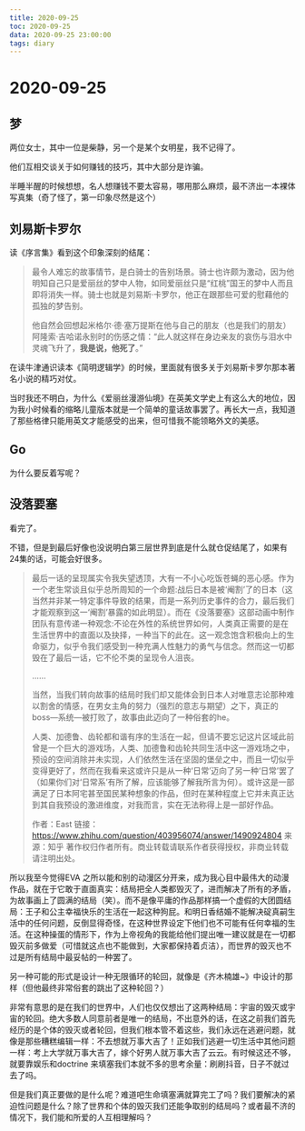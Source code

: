 ```yaml
---
title: 2020-09-25
toc: 2020-09-25
data: 2020-09-25 23:00:00
tags: diary
---
```



# 2020-09-25

## 梦

两位女士，其中一位是柴静，另一个是某个女明星，我不记得了。

他们互相交谈关于如何赚钱的技巧，其中大部分是诈骗。

半睡半醒的时候想想，名人想赚钱不要太容易，哪用那么麻烦，最不济出一本裸体写真集（奇了怪了，第一印象尽然是这个）



## 刘易斯卡罗尔

读《序言集》看到这个印象深刻的结尾：

> 最令人难忘的故事情节，是白骑士的告别场景。骑士也许颇为激动，因为他明知自己只是爱丽丝的梦中人物，如同爱丽丝只是“红桃”国王的梦中人而且即将消失一样。骑士也就是刘易斯·卡罗尔，他正在跟那些可爱的慰藉他的孤独的梦告别。
>
> 他自然会回想起米格尔·德·塞万提斯在他与自己的朋友（也是我们的朋友）阿隆索·吉哈诺永别时的伤感之情：“此人就这样在身边亲友的哀伤与泪水中灵魂飞升了，**我是说，他死了**。”

在读牛津通识读本《简明逻辑学》的时候，里面就有很多关于刘易斯卡罗尔那本著名小说的精巧对仗。

当时我还不明白，为什么《爱丽丝漫游仙境》在英美文学史上有这么大的地位，因为我小时候看的缩略儿童版本就是一个简单的童话故事罢了。再长大一点，我知道了那些格律只能用英文才能感受的出来，但可惜我不能领略外文的美感。

## Go

为什么要反着写呢？

## 没落要塞

看完了。

不错，但是到最后好像也没说明白第三层世界到底是什么就仓促结尾了，如果有24集的话，可能会好很多。

> 最后一话的呈现属实令我失望透顶，大有一不小心吃饭苍蝇的恶心感。作为一个老生常谈且似乎总所周知的一个命题:战后日本是被‘阉割’了的日本（这当然并非某一特定事件导致的结果，而是一系列历史事件的合力，最后我们才能观察到这一‘阉割’暴露的如此明显）。而在《没落要塞》这部动画中制作团队有意传递一种观念:不论在外性的系统世界如何，人类真正需要的是在生活世界中的直面以及抉择，一种当下的此在。这一观念饱含积极向上的生命驱力，似乎令我们感受到一种充满人性魅力的勇气与信念。然而这一切都毁在了最后一话，它不伦不类的呈现令人沮丧。
>
> ……
>
> 当然，当我们转向故事的结局时我们却又能体会到日本人对唯意志论那种难以割舍的情感，在男女主角的努力（强烈的意志与期望）之下，真正的boss—系统—被打败了，故事由此迈向了一种俗套的he。
>
> 人类、加德鲁、齿轮都和谐有序的生活在一起，但请不要忘记这片区域此前曾是一个巨大的游戏场，人类、加德鲁和齿轮共同生活中这一游戏场之中，预设的空间消除并未实现，人们依然生活在坚固的堡垒之中，而且一切似乎变得更好了，然而在我看来这或许只是从一种‘日常’迈向了另一种‘日常’罢了（如果你们对‘日常系’有所了解，应该能够了解我所言为何）。或许这是一部满足了日本阿宅甚至国民某种想象的作品，但时在某种程度上它并未真正达到其自我预设的激进维度，对我而言，实在无法称得上是一部好作品。
>
> 
>
> 作者：East
> 链接：https://www.zhihu.com/question/403956074/answer/1490924804
> 来源：知乎
> 著作权归作者所有。商业转载请联系作者获得授权，非商业转载请注明出处。
>
> 

所以我至今觉得EVA 之所以能和别的动漫区分开来，成为我心目中最伟大的动漫作品，就在于它敢于直面真实：结局把全人类都毁灭了，进而解决了所有的矛盾，为故事画上了圆满的结局（笑）。而不是像平庸的作品那样搞一个虚假的大团圆结局：王子和公主幸福快乐的生活在一起这种狗屁。和明日香结婚不能解决碇真嗣生活中的任何问题，反倒显得奇怪，在这种世界设定下他们也不可能有任何幸福的生活。在这种操蛋的情形下，作为上帝视角的我能给他们提出唯一建议就是在一切都毁灭前多做爱（可惜就这点也不能做到，大家都保持着贞洁），而世界的毁灭也不过是所有结局中最妥帖的一种罢了。

另一种可能的形式是设计一种无限循环的轮回，就像是《齐木楠雄~》中设计的那样（但他最终非常俗套的跳出了这种轮回？）

非常有意思的是在我们的世界中，人们也仅仅想出了这两种结局：宇宙的毁灭或宇宙的轮回。绝大多数人同意前者是唯一的结局，不出意外的话，在这之前我们首先经历的是个体的毁灭或者轮回，但我们根本管不着这些，我们永远在逃避问题，就像是那些糟糕编辑一样：不去想就万事大吉了！正如我们逃避一切生活中其他问题一样：考上大学就万事大吉了，嫁个好男人就万事大吉了云云。有时候这还不够，就要靠娱乐和doctrine 来填塞我们本就不多的思考余量：刷刷抖音，日子不就过去了吗。

但是我们真正要做的是什么呢？难道吧生命填塞满就算完工了吗？我们要解决的紧迫性问题是什么？除了世界和个体的毁灭我们还能争取别的结局吗？或者最不济的情况下，我们能和所爱的人互相理解吗？

